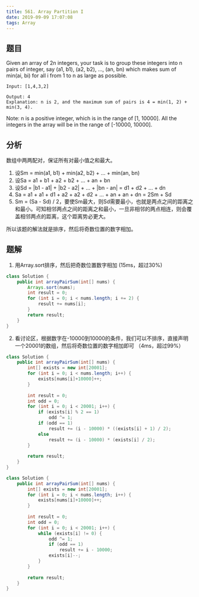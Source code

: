 ```yaml
---
title: 561. Array Partition I
date: 2019-09-09 17:07:08
tags: Array
---
```


## 题目

Given an array of 2n integers, your task is to group these integers into n pairs of integer, say (a1, b1), (a2, b2), ..., (an, bn) which makes sum of min(ai, bi) for all i from 1 to n as large as possible.

``` example
Input: [1,4,3,2]

Output: 4
Explanation: n is 2, and the maximum sum of pairs is 4 = min(1, 2) + min(3, 4).
```

Note:
n is a positive integer, which is in the range of [1, 10000].
All the integers in the array will be in the range of [-10000, 10000].

## 分析

数组中两两配对，保证所有对最小值之和最大。

1. 设Sm = min(a1, b1) + min(a2, b2) + ... + min(an, bn)
2. 设Sa = a1 + b1 + a2 + b2 + ... + an + bn
3. 设Sd = |b1 - a1| + |b2 - a2| + ... + |bn - an| = d1 + d2 + ... + dn
4. Sa = a1 + a1 + d1 + a2 + a2 + d2 + ... + an + an + dn = 2Sm + Sd
5. Sm = (Sa - Sd) / 2，要使Sm最大，则Sd需要最小，也就是两点之间的距离之和最小。可知相邻两点之间的距离之和最小，一旦非相邻的两点相连，则会覆盖相邻两点的距离，这个距离势必更大。

所以该题的解法就是排序，然后将奇数位置的数字相加。

## 题解

1. 用Array.sort排序，然后把奇数位置数字相加 (15ms，超过30%)

``` java
class Solution {
    public int arrayPairSum(int[] nums) {
        Arrays.sort(nums);
        int result = 0;
        for (int i = 0; i < nums.length; i += 2) {
            result += nums[i];
        }
        return result;
    }
}
```

2. 看讨论区，根据数字在-10000到10000的条件，我们可以不排序，直接声明一个20001的数组，然后将奇数位置的数字相加即可 （4ms，超过99%）

``` java
class Solution {
    public int arrayPairSum(int[] nums) {
        int[] exists = new int[20001];
        for (int i = 0; i < nums.length; i++) {
            exists[nums[i]+10000]++;
        }
        
        int result = 0;
        int odd = 0;
        for (int i = 0; i < 20001; i++) {
            if (exists[i] % 2 == 1)
                odd ^= 1;
            if (odd == 1)
                result += (i - 10000) * ((exists[i] + 1) / 2);
            else
                result += (i - 10000) * (exists[i] / 2);
        }
        
        return result;
    }
}
```

``` java
class Solution {
    public int arrayPairSum(int[] nums) {
        int[] exists = new int[20001];
        for (int i = 0; i < nums.length; i++) {
            exists[nums[i]+10000]++;
        }
        
        int result = 0;
        int odd = 0;
        for (int i = 0; i < 20001; i++) {
            while (exists[i] != 0) {
                odd ^= 1;
                if (odd == 1)
                    result += i - 10000;
                exists[i]--;
            }
        }
        
        return result;
    }
}
```
